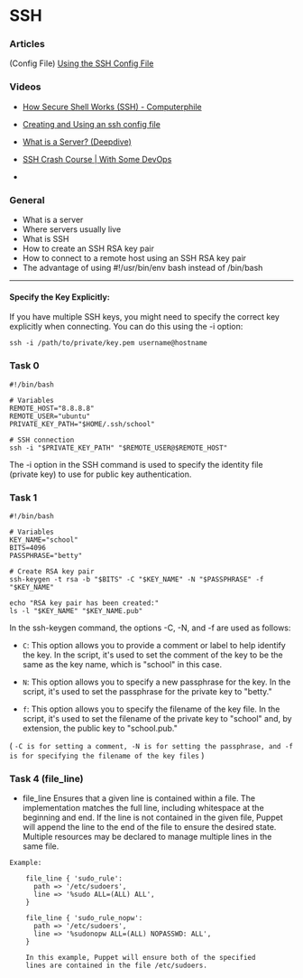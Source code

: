 # SSH

### Articles

(Config File) [Using the SSH Config File
](https://linuxize.com/post/using-the-ssh-config-file/)

### Videos

- [How Secure Shell Works (SSH) - Computerphile](https://www.youtube.com/watch?v=ORcvSkgdA58)

- [Creating and Using an ssh config file](https://www.youtube.com/watch?v=bO9eX5JIHdE)

- [What is a Server? (Deepdive)](https://www.youtube.com/watch?v=VXmvM2QtuMU)

- [SSH Crash Course | With Some DevOps](https://www.youtube.com/watch?v=hQWRp-FdTpc)

- []()

### General

- What is a server
- Where servers usually live
- What is SSH
- How to create an SSH RSA key pair
- How to connect to a remote host using an SSH RSA key pair
- The advantage of using #!/usr/bin/env bash instead of /bin/bash

---

#### Specify the Key Explicitly:

If you have multiple SSH keys, you might need to specify the correct key explicitly when connecting. You can do this using the -i option:

    ssh -i /path/to/private/key.pem username@hostname

### Task 0

```
#!/bin/bash

# Variables
REMOTE_HOST="8.8.8.8"
REMOTE_USER="ubuntu"
PRIVATE_KEY_PATH="$HOME/.ssh/school"

# SSH connection
ssh -i "$PRIVATE_KEY_PATH" "$REMOTE_USER@$REMOTE_HOST"
```

The -i option in the SSH command is used to specify the identity file (private key) to use for public key authentication.

### Task 1

```
#!/bin/bash

# Variables
KEY_NAME="school"
BITS=4096
PASSPHRASE="betty"

# Create RSA key pair
ssh-keygen -t rsa -b "$BITS" -C "$KEY_NAME" -N "$PASSPHRASE" -f "$KEY_NAME"

echo "RSA key pair has been created:"
ls -l "$KEY_NAME" "$KEY_NAME.pub"

```

In the ssh-keygen command, the options -C, -N, and -f are used as follows:

- `C`: This option allows you to provide a comment or label to help identify the key. In the script, it's used to set the comment of the key to be the same as the key name, which is "school" in this case.

- `N`: This option allows you to specify a new passphrase for the key. In the script, it's used to set the passphrase for the private key to "betty."

- `f`: This option allows you to specify the filename of the key file. In the script, it's used to set the filename of the private key to "school" and, by extension, the public key to "school.pub."

(
`-C is for setting a comment, -N is for setting the passphrase, and -f is for specifying the filename of the key files`
)

### Task 4 (file_line)

- file_line Ensures that a given line is contained within a file. The implementation matches the full line, including whitespace at the beginning and end. If the line is not contained in the given file, Puppet will append the line to the end of the file to ensure the desired state. Multiple resources may be declared to manage multiple lines in the same file.

```
Example:

    file_line { 'sudo_rule':
      path => '/etc/sudoers',
      line => '%sudo ALL=(ALL) ALL',
    }

    file_line { 'sudo_rule_nopw':
      path => '/etc/sudoers',
      line => '%sudonopw ALL=(ALL) NOPASSWD: ALL',
    }

    In this example, Puppet will ensure both of the specified
    lines are contained in the file /etc/sudoers.
```
